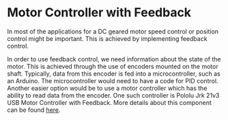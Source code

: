# Motor Controller with Feedback
In most of the applications for a DC geared motor speed control or position control might be important. This is achieved by implementing feedback control.

In order to use feedback control, we need information about the state of the motor. This is achieved through the use of encoders mounted on the motor shaft. Typically, data from this encoder is fed into a microcontroller, such as an Arduino. The microcontroller would need to have a code for PID control. Another easier option would be to use a motor controller which has the ability to read data from the encoder. One such controller is Pololu Jrk 21v3 USB Motor Controller with Feedback. More details about this component can be found [here](https://www.pololu.com/product/1392.).

